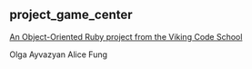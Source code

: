 ## project_game_center

[An Object-Oriented Ruby project from the Viking Code School](http://www.vikingcodeschool.com)


Olga Ayvazyan
Alice Fung